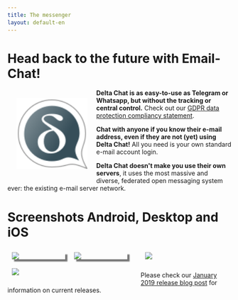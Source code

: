 ```yaml
---
title: The messenger
layout: default-en
---
```


# Head back to the future with Email-Chat!

<img src="../assets/logos/delta-chat.svg" width="160" style="float: left; margin: 20px;" />

**Delta Chat is as easy-to-use as Telegram or Whatsapp, but without the tracking or central control.**
Check out our [GDPR data protection compliancy statement](gdpr).

**Chat with anyone if you know their e-mail address, even if they are not (yet) using Delta Chat!** 
All you need is your own standard e-mail account login.

**Delta Chat doesn't make you use their own servers**, it uses the most massive and diverse, federated open messaging 
system ever: the existing e-mail server network.


# Screenshots Android, Desktop and iOS 

<img src="../assets/blog/2019-01-chatlist.png" width="120" 
style="float: left; margin: 10px;display: block;box-shadow: 5px 5px 2px #777;" /> 
<img src="../assets/blog/2019-01-chat.png" width="120" 
style="float: left; margin: 10px;display: block;box-shadow: 5px 5px 2px #777;" /> 

<img src="../assets/blog/desktop-screenshot.png" width="280" style="float:left; margin: 10px" /> 

<img src="../assets/blog/ios_screenshot_chat_view.png" width="110" style="margin: 10px" /> 

Please check our [January 2019 release blog post](../en/2019-01-27-releases) 
for information on current releases. 

